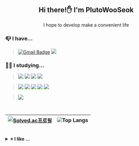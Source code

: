 <div align="center">

## Hi there!✋ I'm PlutoWooSeok

 I hope to develop make a convenient life
 
<div align="left">
 
### 📪 I have...
>[![Gmail Badge](https://img.shields.io/badge/Gmail-d14836?style=flat-square&logo=Gmail&logoColor=white&link=mailto:thelight0804@gmail.com)](mailto:plutoxxx1014@gmail.com)
  <a href="https://www.notion.so/dev-Note-e1d4ebd38a2443e59aa08d81a0c6c9d3" target="Notion"><img src="https://img.shields.io/badge/Notion-000000?style=flat-square&logo=Notion&logoColor=white"/></a>

 
 ### 👨‍💻 I studying...

><a href="https://github.com/thelight0804" target="C"><img src="https://img.shields.io/badge/C-A8B9CC?style=flat-square&logo=C&logoColor=white"/></a>
<a target="C++"><img src="https://img.shields.io/badge/C%2B%2B-00599C?style=flat-square&logo=C%2B%2B&logoColor=white"/></a>
<a href="https://github.com/PlutoWooSeok/Java_codingTest" target="Java"><img src="https://img.shields.io/badge/Java-007396?style=flat-square&logo=Java&logoColor=white"/></a>
<a href="https://thelight0804.notion.site/Python-57e914b69ad549aeb4bff3315a811690" target="Python"><img src="https://img.shields.io/badge/Python-3776AB?style=flat-square&logo=Python&logoColor=white"/></a>
 
><a href="https://github.com/thelight0804" target="HTML5"><img src="https://img.shields.io/badge/HTML-E34F26?style=flat-square&logo=HTML5&logoColor=white"/></a>
 <a href="https://github.com/thelight0804" target="CSS3"><img src="https://img.shields.io/badge/CSS-1572B6?style=flat-square&logo=CSS3&logoColor=white"/></a>
 <a href="https://github.com/thelight0804" target="JavaScript"><img src="https://img.shields.io/badge/JavaScript-F7DF1E?style=flat-square&logo=JavaScript&logoColor=white"/></a>
<a href="https://www.notion.so/thelight0804/React-49741314acdd49d3910708827002faa4" target="React"><img src="https://img.shields.io/badge/React-61DAFB?style=flat-square&logo=React&logoColor=black"/></a>
<a href="https://thelight0804.notion.site/Android-Studio-dee5eb30d6034a77a3984e1a997ec67c" target="Android Studio"><img src="https://img.shields.io/badge/Android Studio-3DDC84?style=flat-square&logo=AndroidStudio&logoColor=white"/></a>
 
><a href="https://www.notion.so/thelight0804/JLPT-N1-2e1850d66b9e40a4ac3d7ccca83f9a41?pvs=4" target="JLPT"><img src="https://img.shields.io/badge/JLPT-N1-ff4545?style=flat-square"/></a>
 
<br>

[![Solved.ac프로필](http://mazassumnida.wtf/api/v2/generate_badge?boj=thelight0804)](https://solved.ac/thelight0804) | ![Top Langs](https://github-readme-stats.vercel.app/api/top-langs/?username=thelight0804&show_icons=true&title_color=ffab73&text_color=fffecf&icon_color=ffab73&bg_color=433647&layout=compact)
---- | ----
 
<br>
 
<details> 
   <summary><b>⭐ I like ...</b></summary>
 
- <b>cooking 🍳</b>
- <b>eating new food 🍱</b>
- <b>travel 🛨</b>
- <b>watching anime and movie 🎥</b>
- <b>video editing</b> <a href="" target="_blank"><img src="https://img.shields.io/badge/Adobe Photoshop-31A8FF?style=flat-square&logo=Adobe Photoshop&logoColor=white"/></a>
<a href="" target="_blank"><img src="https://img.shields.io/badge/Adobe After Effects-9999FF?style=flat-square&logo=Adobe After Effects&logoColor=white"/>

 </div>
